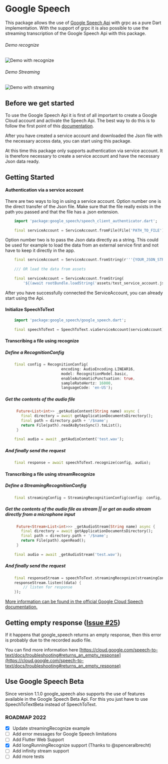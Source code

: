 # Google Speech

This package allows the use of [Google Speech Api](https://cloud.google.com/speech-to-text/docs) with grpc as a pure 
Dart implementation. With the support of grpc it is also possible to use the streaming transcription 
of the Google Speech Api with this package.

###### Demo recognize
![Demo with recognize](https://media.giphy.com/media/LNfVGfBpOrIJhEI2GR/giphy.gif)

###### Demo Streaming
![Demo with streaming](https://media.giphy.com/media/hrEltlpfVKj1rVr2DA/giphy.gif)

## Before we get started

To use the Google Speech Api it is first of all important to create a Google Cloud account and activate the Speech Api.
The best way to do this is to follow the first point of this [documentation](https://cloud.google.com/speech-to-text/docs/quickstart-client-libraries).

After you have created a service account and downloaded the Json file with the necessary access data, you can start 
using this package. 

At this time this package only supports authentication via service account. It is therefore necessary to create a service account and have the necessary Json data ready.

## Getting Started

#### Authentication via a service account

There are two ways to log in using a service account. Option number one is the direct transfer of the Json file. 
Make sure that the file really exists in the path you passed and that the file has a .json extension.

```dart
    import 'package:google_speech/speech_client_authenticator.dart';
    
    final serviceAccount = ServiceAccount.fromFile(File('PATH_TO_FILE'));
```

Option number two is to pass the Json data directly as a string. 
This could be used for example to load the data from an external service first and not
have to keep it directly in the app.

```dart
    final serviceAccount = ServiceAccount.fromString(r'''{YOUR_JSON_STRING}''');
    
    /// OR load the data from assets
    
    final serviceAccount = ServiceAccount.fromString(
        '${(await rootBundle.loadString('assets/test_service_account.json'))}');
```
        
After you have successfully connected the ServiceAccount, you can already start using the Api.

#### Initialize SpeechToText

```dart
    import 'package:google_speech/google_speech.dart';
    
    final speechToText = SpeechToText.viaServiceAccount(serviceAccount);
```

#### Transcribing a file using recognize

##### Define a RecognitionConfig

```dart
    final config = RecognitionConfig(
                         encoding: AudioEncoding.LINEAR16,
                         model: RecognitionModel.basic,
                         enableAutomaticPunctuation: true,
                         sampleRateHertz: 16000,
                         languageCode: 'en-US');
```

##### Get the contents of the audio file

```dart
     Future<List<int>> _getAudioContent(String name) async {
       final directory = await getApplicationDocumentsDirectory();
       final path = directory.path + '/$name';
       return File(path).readAsBytesSync().toList();
     }
    
    final audio = await _getAudioContent('test.wav');
```
    
##### And finally send the request    

```dart
    final response = await speechToText.recognize(config, audio);
```
  
#### Transcribing a file using streamRecognize

##### Define a StreamingRecognitionConfig

```dart
    final streamingConfig = StreamingRecognitionConfig(config: config, interimResults: true);
```
 
##### Get the contents of the audio file as stream || or get an audio stream directly from a microphone input

```dart
     Future<Stream<List<int>>> _getAudioStream(String name) async {
       final directory = await getApplicationDocumentsDirectory();
       final path = directory.path + '/$name';
       return File(path).openRead();
     }
    
    final audio = await _getAudioStream('test.wav');
```
    
##### And finally send the request 
   
```dart
    final responseStream = speechToText.streamingRecognize(streamingConfig, audio);
    responseStream.listen((data) {
        // listen for response 
    });
```
    
[More information can be found in the official Google Cloud Speech documentation.](https://cloud.google.com/speech-to-text/docs)   

## Getting empty response ([Issue #25](https://github.com/felixjunghans/google_speech/issues/25))

If it happens that google_speech returns an empty response, then this error is probably due to the recorded audio file.

You can find more information here [https://cloud.google.com/speech-to-text/docs/troubleshooting#returns_an_empty_response](https://cloud.google.com/speech-to-text/docs/troubleshooting#returns_an_empty_response)

## Use Google Speech Beta

Since version 1.1.0 google_speech also supports the use of features available in the Google Speech Beta Api. For this you just have to use SpeechToTextBeta instead of SpeechToText.

### ROADMAP 2022 

- [x] Update streamingRecognize example
- [ ] Add error messages for Google Speech limitations
- [ ] Add Flutter Web Support
- [x] Add longRunningRecognize support (Thanks to @spenceralbrecht)
- [ ] Add infinity stream support
- [ ] Add more tests
